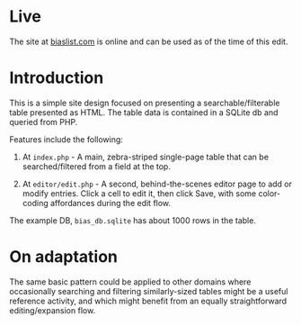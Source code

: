 # Live

The site at [biaslist.com](https://biaslist.com) is online and can be used as of the time of this edit.

# Introduction

This is a simple site design focused on presenting a searchable/filterable table presented as HTML.  The table data is contained in a SQLite db and queried from PHP.

Features include the following:

1. At `index.php` - A main, zebra-striped single-page table that can be searched/filtered from a field at the top.

2. At `editor/edit.php` - A second, behind-the-scenes editor page to add or modify entries.  Click a cell to edit it, then click Save, with some color-coding affordances during the edit flow.

The example DB, `bias_db.sqlite` has about 1000 rows in the table.

# On adaptation

The same basic pattern could be applied to other domains where occasionally searching and filtering similarly-sized tables might be a useful reference activity, and which might benefit from an equally straightforward editing/expansion flow.
